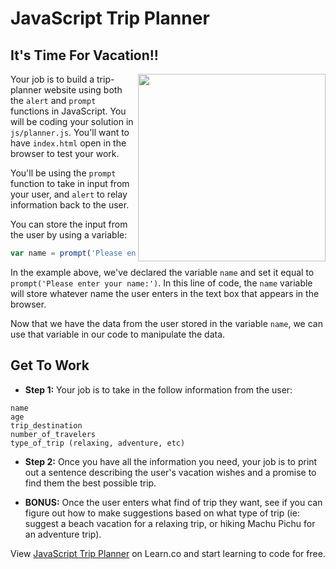 # JavaScript Trip Planner
## It's Time For Vacation!!

<img src="https://s3.amazonaws.com/after-school-assets/giphy.gif" align="right" width="300px" hpsace="10">

Your job is to build a trip-planner website using both the `alert` and `prompt` functions in JavaScript. You will be coding your solution in `js/planner.js`. You'll want to have `index.html` open in the browser to test your work.

You'll be using the `prompt` function to take in input from your user, and `alert` to relay information back to the user. 

You can store the input from the user by using a variable:

```js
var name = prompt('Please enter your name:');
```

In the example above, we've declared the variable `name` and set it equal to `prompt('Please enter your name:')`. In this line of code, the `name` variable will store whatever name the user enters in the text box that appears in the browser.

Now that we have the data from the user stored in the variable `name`, we can use that variable in our code to manipulate the data.


## Get To Work

+ **Step 1:** Your job is to take in the follow information from the user:
```
name
age
trip_destination
number_of_travelers
type_of_trip (relaxing, adventure, etc)
```
+ **Step 2:** Once you have all the information you need, your job is to print out a sentence describing the user's vacation wishes and a promise to find them the best possible trip.

+ **BONUS:** Once the user enters what find of trip they want, see if you can figure out how to make suggestions based on what type of trip (ie: suggest a beach vacation for a relaxing trip, or hiking Machu Pichu for an adventure trip).





<p data-visibility='hidden'>View <a href='https://learn.co/lessons/hs-intro-web-design-trip-planner' title='JavaScript Trip Planner'>JavaScript Trip Planner</a> on Learn.co and start learning to code for free.</p>
